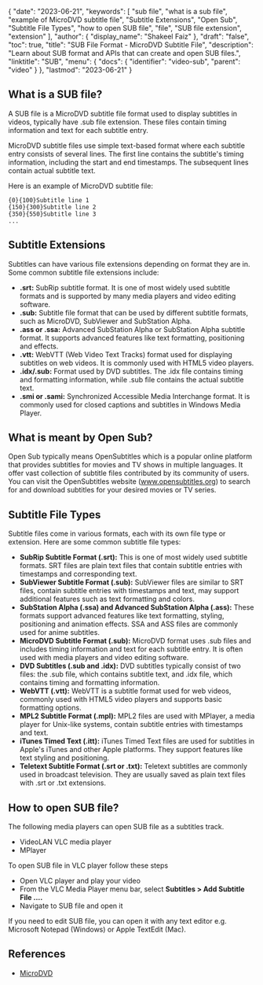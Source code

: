{
  "date": "2023-06-21",
  "keywords": [
    "sub file",
    "what is a sub file",
    "example of MicroDVD subtitle file",
    "Subtitle Extensions",
    "Open Sub",
    "Subtitle File Types",
    "how to open SUB file",
    "file",
    "SUB file extension",
    "extension"
  ],
  "author": {
    "display_name": "Shakeel Faiz"
  },
  "draft": "false",
  "toc": true,
  "title": "SUB File Format - MicroDVD Subtitle File",
  "description": "Learn about SUB format and APIs that can create and open SUB files.",
  "linktitle": "SUB",
  "menu": {
    "docs": {
      "identifier": "video-sub",
      "parent": "video"
    }
  },
  "lastmod": "2023-06-21"
}

## What is a SUB file?

A SUB file is a MicroDVD subtitle file format used to display subtitles in videos, typically have .sub file extension. These files contain timing information and text for each subtitle entry.

MicroDVD subtitle files use simple text-based format where each subtitle entry consists of several lines. The first line contains the subtitle's timing information, including the start and end timestamps. The subsequent lines contain actual subtitle text.

Here is an example of MicroDVD subtitle file:

```
{0}{100}Subtitle line 1
{150}{300}Subtitle line 2
{350}{550}Subtitle line 3
...
```

## Subtitle Extensions

Subtitles can have various file extensions depending on format they are in. Some common subtitle file extensions include:

- **.srt:** SubRip subtitle format. It is one of most widely used subtitle formats and is supported by many media players and video editing software.
- **.sub:** Subtitle file format that can be used by different subtitle formats, such as MicroDVD, SubViewer and SubStation Alpha.
- **.ass or .ssa:** Advanced SubStation Alpha or SubStation Alpha subtitle format. It supports advanced features like text formatting, positioning and effects.
- **.vtt:** WebVTT (Web Video Text Tracks) format used for displaying subtitles on web videos. It is commonly used with HTML5 video players.
- **.idx/.sub:** Format used by DVD subtitles. The .idx file contains timing and formatting information, while .sub file contains the actual subtitle text.
- **.smi or .sami:** Synchronized Accessible Media Interchange format. It is commonly used for closed captions and subtitles in Windows Media Player.

## What is meant by Open Sub?

Open Sub typically means OpenSubtitles which is a popular online platform that provides subtitles for movies and TV shows in multiple languages. It offer vast collection of subtitle files contributed by its community of users. You can visit the OpenSubtitles website (www.opensubtitles.org) to search for and download subtitles for your desired movies or TV series.

## Subtitle File Types

Subtitle files come in various formats, each with its own file type or extension. Here are some common subtitle file types:

- **SubRip Subtitle Format (.srt):** This is one of most widely used subtitle formats. SRT files are plain text files that contain subtitle entries with timestamps and corresponding text.
- **SubViewer Subtitle Format (.sub):** SubViewer files are similar to SRT files, contain subtitle entries with timestamps and text, may support additional features such as text formatting and colors.
- **SubStation Alpha (.ssa) and Advanced SubStation Alpha (.ass):** These formats support advanced features like text formatting, styling, positioning and animation effects. SSA and ASS files are commonly used for anime subtitles.
- **MicroDVD Subtitle Format (.sub):** MicroDVD format uses .sub files and includes timing information and text for each subtitle entry. It is often used with media players and video editing software.
- **DVD Subtitles (.sub and .idx):** DVD subtitles typically consist of two files: the .sub file, which contains subtitle text, and .idx file, which contains timing and formatting information.
- **WebVTT (.vtt):** WebVTT is a subtitle format used for web videos, commonly used with HTML5 video players and supports basic formatting options.
- **MPL2 Subtitle Format (.mpl):** MPL2 files are used with MPlayer, a media player for Unix-like systems, contain subtitle entries with timestamps and text.
- **iTunes Timed Text (.itt):** iTunes Timed Text files are used for subtitles in Apple's iTunes and other Apple platforms. They support features like text styling and positioning.
- **Teletext Subtitle Format (.srt or .txt):** Teletext subtitles are commonly used in broadcast television. They are usually saved as plain text files with .srt or .txt extensions.

## How to open SUB file?

The following media players can open SUB file as a subtitles track.

- VideoLAN VLC media player
- MPlayer

To open SUB file in VLC player follow these steps

- Open VLC player and play your video
- From the VLC Media Player menu bar, select **Subtitles > Add Subtitle File ....**
- Navigate to SUB file and open it

If you need to edit SUB file, you can open it with any text editor e.g. Microsoft Notepad (Windows) or Apple TextEdit (Mac).

## References
* [MicroDVD](https://en.wikipedia.org/wiki/MicroDVD)
